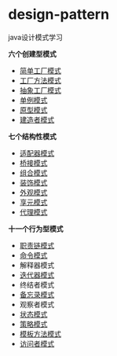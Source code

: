 # design-pattern
java设计模式学习

**六个创建型模式**
* [简单工厂模式](https://github.com/Gavinwgq/design-pattern/blob/master/src/main/java/create/simplefactory/%E7%AE%80%E5%8D%95%E5%B7%A5%E5%8E%82%E6%A8%A1%E5%BC%8F.md)
* [工厂方法模式](https://github.com/Gavinwgq/design-pattern/blob/master/src/main/java/create/factorymethod/%E5%B7%A5%E5%8E%82%E6%96%B9%E6%B3%95%E6%A8%A1%E5%BC%8F.md)
* [抽象工厂模式](https://github.com/Gavinwgq/design-pattern/blob/master/src/main/java/create/abstractfactory/%E6%8A%BD%E8%B1%A1%E5%B7%A5%E5%8E%82%E6%A8%A1%E5%BC%8F.md)
* [单例模式](https://github.com/Gavinwgq/design-pattern/blob/master/src/main/java/create/singleton/%E5%8D%95%E4%BE%8B%E6%A8%A1%E5%BC%8F.md)
* [原型模式](https://github.com/Gavinwgq/design-pattern/blob/master/src/main/java/create/prototype/%E5%8E%9F%E5%9E%8B%E6%A8%A1%E5%BC%8F.md)
* [建造者模式](https://github.com/Gavinwgq/design-pattern/blob/master/src/main/java/create/builder/%E5%BB%BA%E9%80%A0%E8%80%85%E6%A8%A1%E5%BC%8F.md)

**七个结构性模式**
* [适配器模式](https://github.com/Gavinwgq/design-pattern/blob/master/src/main/java/structure/adapter/%E9%80%82%E9%85%8D%E5%99%A8%E6%A8%A1%E5%BC%8F.md)
* [桥接模式](https://github.com/Gavinwgq/design-pattern/blob/master/src/main/java/structure/bridge/%E6%A1%A5%E6%8E%A5%E6%A8%A1%E5%BC%8F.md)
* [组合模式](https://github.com/Gavinwgq/design-pattern/blob/master/src/main/java/structure/composite/%E7%BB%84%E5%90%88%E6%A8%A1%E5%BC%8F.md)
* [装饰模式](https://github.com/Gavinwgq/design-pattern/blob/master/src/main/java/structure/decorator/%E8%A3%85%E9%A5%B0%E6%A8%A1%E5%BC%8F.md)
* [外观模式](https://github.com/Gavinwgq/design-pattern/blob/master/src/main/java/structure/facade/%E5%A4%96%E8%A7%82%E6%A8%A1%E5%BC%8F.md)
* [享元模式](https://github.com/Gavinwgq/design-pattern/blob/master/src/main/java/structure/flyweight/%E4%BA%AB%E5%85%83%E6%A8%A1%E5%BC%8F.md)
* [代理模式](https://github.com/Gavinwgq/design-pattern/blob/master/src/main/java/structure/proxy/%E4%BB%A3%E7%90%86%E6%A8%A1%E5%BC%8F.md)

**十一个行为型模式**
* [职责链模式](https://github.com/Gavinwgq/design-pattern/blob/master/src/main/java/behavior/chainofresponsibility/%E8%81%8C%E8%B4%A3%E9%93%BE%E6%A8%A1%E5%BC%8F.md)
* [命令模式](https://github.com/Gavinwgq/design-pattern/blob/master/src/main/java/behavior/Command/%E5%91%BD%E4%BB%A4%E6%A8%A1%E5%BC%8F.md)
* 解释器模式
* [迭代器模式](https://github.com/Gavinwgq/design-pattern/blob/master/src/main/java/behavior/Iterator/%E8%BF%AD%E4%BB%A3%E5%99%A8%E6%A8%A1%E5%BC%8F.md)
* 终结者模式
* [备忘录模式](https://github.com/Gavinwgq/design-pattern/blob/master/src/main/java/behavior/Memento/%E5%A4%87%E5%BF%98%E5%BD%95%E6%A8%A1%E5%BC%8F.md)
* 观察者模式
* [状态模式](https://github.com/Gavinwgq/design-pattern/blob/master/src/main/java/behavior/State/%E7%8A%B6%E6%80%81%E6%A8%A1%E5%BC%8F.md)
* [策略模式](https://github.com/Gavinwgq/design-pattern/blob/master/src/main/java/behavior/Strategy/%E7%AD%96%E7%95%A5%E6%A8%A1%E5%BC%8F.md)
* [模板方法模式](https://github.com/Gavinwgq/design-pattern/blob/master/src/main/java/behavior/Template/%E6%A8%A1%E6%9D%BF%E6%96%B9%E6%B3%95.md)
* [访问者模式](https://github.com/Gavinwgq/design-pattern/blob/master/src/main/java/behavior/Visitor/%E8%AE%BF%E9%97%AE%E8%80%85%E6%A8%A1%E5%BC%8F.md)
